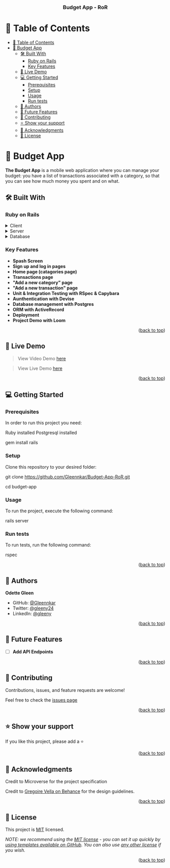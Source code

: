 <a name="readme-top"></a>

<!--
HOW TO USE:
This is an example of how you may give instructions on setting up your project locally.

Modify this file to match your project and remove sections that don't apply.

REQUIRED SECTIONS:
- Table of Contents
- About the Project
  - Built With
  - Live Demo
- Getting Started
- Authors
- Future Features
- Contributing
- Show your support
- Acknowledgements
- License

After you're finished please remove all the comments and instructions!
-->

<div align="center">
  <br/>

  <h3><b>Budget App - RoR</b></h3>

</div>

<!-- TABLE OF CONTENTS -->

# 📗 Table of Contents

- [📗 Table of Contents](#-table-of-contents)
- [📖 Budget App ](#-budget-app-)
  - [🛠 Built With ](#-built-with-)
    - [Ruby on Rails ](#ruby-on-rails-)
    - [Key Features ](#key-features-)
  - [🚀 Live Demo ](#-live-demo-)
  - [💻 Getting Started ](#-getting-started-)
    - [Prerequisites](#prerequisites)
    - [Setup](#setup)
    - [Usage](#usage)
    - [Run tests](#run-tests)
  - [👥 Authors ](#-authors-)
  - [🔭 Future Features ](#-future-features-)
  - [🤝 Contributing ](#-contributing-)
  - [⭐️ Show your support ](#️-show-your-support-)
  - [🙏 Acknowledgments ](#-acknowledgments-)
  - [📝 License ](#-license-)

<!-- PROJECT DESCRIPTION -->

# 📖 Budget App <a name="about-project"></a>

**The Budget App** is a mobile web application where you can manage your budget: you have a list of transactions associated with a category, so that you can see how much money you spent and on what.

## 🛠 Built With <a name="built-with"></a>

### Ruby on Rails <a name="tech-stack"></a>

<details>
  <summary>Client</summary>
  <ul>
    <li><a href="https://reactjs.org/">React.js</a></li>
  </ul>
</details>

<details>
  <summary>Server</summary>
  <ul>
    <li><a href="https://www.ruby-lang.org/en/">Ruby</a></li>
  </ul>
</details>

<details>
<summary>Database</summary>
  <ul>
    <li><a href="https://www.postgresql.org/">PostgreSQL</a></li>
  </ul>
</details>

<!-- Features -->

### Key Features <a name="key-features"></a>

- **Spash Screen**
- **Sign up and log in pages**
- **Home page (catagories page)**
- **Transactions page**
- **"Add a new category" page**
- **"Add a new transaction" page**
- **Unit & Integration Testing with RSpec & Capybara**
- **Aunthentication with Devise**
- **Database management with Postgres**
- **ORM with ActiveRecord**
- **Deployment**
- **Project Demo with Loom**

<p align="right">(<a href="#readme-top">back to top</a>)</p>

<!-- LIVE DEMO -->

## 🚀 Live Demo <a name="live-demo"></a>

> View Video Demo [here](https://www.loom.com/share/0ff174560ebd4edfa4ee68f389f36836)

> View Live Demo [here](https://fonkwa.onrender.com/) 

<p align="right">(<a href="#readme-top">back to top</a>)</p>

<!-- GETTING STARTED -->

## 💻 Getting Started <a name="getting-started"></a>

### Prerequisites

In order to run this project you need:

 Ruby installed
 Postgresql installed

 gem install rails

### Setup

Clone this repository to your desired folder:

  git clone https://github.com/Gleennkar/Budget-App-RoR.git

  cd budget-app


### Usage

To run the project, execute the following command:


  rails server

### Run tests

To run tests, run the following command:

  rspec


<p align="right">(<a href="#readme-top">back to top</a>)</p>

<!-- AUTHORS -->

## 👥 Authors <a name="authors"></a>

**Odette Gleen**

- GitHub: [@Gleennkar](https://github.com/Gleennkar)
- Twitter: [@gleeny24](https://twitter.com/twitterhandle)
- LinkedIn: [@gleeny](https://www.linkedin.com/in/gleeny-nkar-aa3917182)


<p align="right">(<a href="#readme-top">back to top</a>)</p>

<!-- FUTURE FEATURES -->

## 🔭 Future Features <a name="future-features"></a>

>

- [ ] **Add API Endpoints**


<p align="right">(<a href="#readme-top">back to top</a>)</p>

<!-- CONTRIBUTING -->

## 🤝 Contributing <a name="contributing"></a>

Contributions, issues, and feature requests are welcome!

Feel free to check the [issues page](https://github.com/Gleennkar/Budget-App-RoR/issues)

<p align="right">(<a href="#readme-top">back to top</a>)</p>

<!-- SUPPORT -->

## ⭐️ Show your support <a name="support"></a>

If you like this project, please add a ⭐️

<p align="right">(<a href="#readme-top">back to top</a>)</p>

<!-- ACKNOWLEDGEMENTS -->

## 🙏 Acknowledgments <a name="acknowledgements"></a>

Credit to Microverse for the project specification

Credit to [Gregoire Vella on Behance](https://www.behance.net/gregoirevella) for the design guidelines.

<p align="right">(<a href="#readme-top">back to top</a>)</p>


<!-- LICENSE -->

## 📝 License <a name="license"></a>

This project is [MIT](.//https://github.com/Gleennkar/Budget-App-RoR/edit/Dev/LICENSE) licensed.

_NOTE: we recommend using the [MIT license](https://choosealicense.com/licenses/mit/) - you can set it up quickly by [using templates available on GitHub](https://docs.github.com/en/communities/setting-up-your-project-for-healthy-contributions/adding-a-license-to-a-repository). You can also use [any other license](https://choosealicense.com/licenses/) if you wish._

<p align="right">(<a href="#readme-top">back to top</a>)</p>